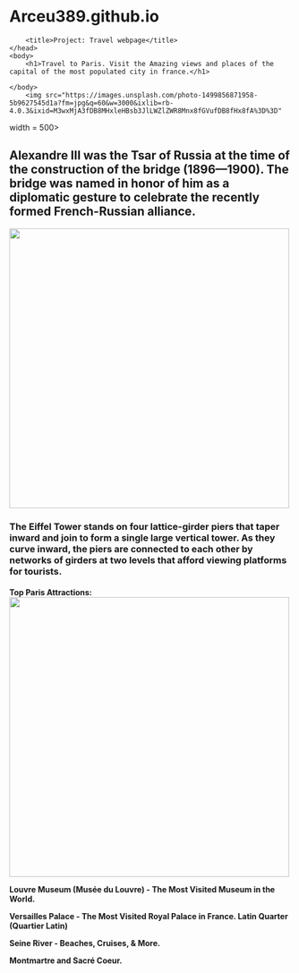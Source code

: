 # Arceu389.github.io
        <title>Project: Travel webpage</title>
    </head>
    <body>
        <h1>Travel to Paris. Visit the Amazing views and places of the capital of the most populated city in france.</h1>
        
    </body>
        <img src="https://images.unsplash.com/photo-1499856871958-5b9627545d1a?fm=jpg&q=60&w=3000&ixlib=rb-4.0.3&ixid=M3wxMjA3fDB8MHxleHBsb3JlLWZlZWR8Mnx8fGVufDB8fHx8fA%3D%3D"
width = 500>
​
<h2> Alexandre III was the Tsar of Russia at the time of the construction of the bridge (1896—1900). The bridge was named in honor of him as a diplomatic gesture to celebrate the recently formed French-Russian alliance.</h2>

<img src ="https://t4.ftcdn.net/jpg/02/96/15/35/360_F_296153501_B34baBHDkFXbl5RmzxpiOumF4LHGCvAE.jpg" width = 500>

<h3> The Eiffel Tower stands on four lattice-girder piers that taper inward and join to form a single large vertical tower. As they curve inward, the piers are connected to each other by networks of girders at two levels that afford viewing platforms for tourists.</h3>

<h4> Top Paris Attractions: 
<img src = "https://encrypted-tbn0.gstatic.com/images?q=tbn:ANd9GcSoDn5BxDcsJVv-awR6jff54_XdPw5vVx_i7ttgA-M-wsKIu58bBIu4eBAadGYqHugCtBk:https://media.cntraveler.com/photos/57d961ce3e6b32bf25f5ad0f/16:9/w_2560,c_limit/most-beautiful-paris-louvre-GettyImages-536267205.jpg&usqp=CAU" width = 500>


Louvre Museum (Musée du Louvre) - The Most Visited Museum in the World.

Versailles Palace - The Most Visited Royal Palace in France.
Latin Quarter (Quartier Latin)

Seine River - Beaches, Cruises, & More.

Montmartre and Sacré Coeur. </h4>
        
</html>
